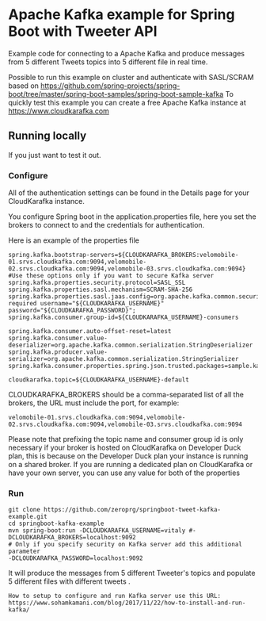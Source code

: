 # Apache Kafka example for Spring Boot with Tweeter API

Example code for connecting to a Apache Kafka and produce messages from 5 different Tweets topics into 5 different file in real time.

Possible to run this example on cluster and authenticate with SASL/SCRAM based on https://github.com/spring-projects/spring-boot/tree/master/spring-boot-samples/spring-boot-sample-kafka
To quickly test this example you can create a free Apache Kafka instance at https://www.cloudkarafka.com

## Running locally

If you just want to test it out.

### Configure

All of the authentication settings can be found in the Details page for your CloudKarafka instance.

You configure Spring boot in the application.properties file, here you set the brokers to connect to
and the credentials for authentication.

Here is an example of the properties file
```
spring.kafka.bootstrap-servers=${CLOUDKARAFKA_BROKERS:velomobile-01.srvs.cloudkafka.com:9094,velomobile-02.srvs.cloudkafka.com:9094,velomobile-03.srvs.cloudkafka.com:9094}
#Use these options only if you want to secure Kafka server
spring.kafka.properties.security.protocol=SASL_SSL
spring.kafka.properties.sasl.mechanism=SCRAM-SHA-256
spring.kafka.properties.sasl.jaas.config=org.apache.kafka.common.security.scram.ScramLoginModule required username="${CLOUDKARAFKA_USERNAME}" password="${CLOUDKARAFKA_PASSWORD}";
spring.kafka.consumer.group-id=${CLOUDKARAFKA_USERNAME}-consumers

spring.kafka.consumer.auto-offset-reset=latest
spring.kafka.consumer.value-deserializer=org.apache.kafka.common.serialization.StringDeserializer
spring.kafka.producer.value-serializer=org.apache.kafka.common.serialization.StringSerializer
spring.kafka.consumer.properties.spring.json.trusted.packages=sample.kafka

cloudkarafka.topic=${CLOUDKARAFKA_USERNAME}-default
```
CLOUDKARAFKA_BROKERS should be a comma-separated list of all the brokers, the URL must include the port, for example:

`velomobile-01.srvs.cloudkafka.com:9094,velomobile-02.srvs.cloudkafka.com:9094,velomobile-03.srvs.cloudkafka.com:9094`

Please note that prefixing the topic name and consumer group id is only necessary if your broker is hosted on CloudKarafka on Developer Duck plan,
this is because on the Developer Duck plan your instance is running on a shared broker.
If you are running a dedicated plan on CloudKarafka or have your own server, you can use any value for both of the properties

### Run

```
git clone https://github.com/zeroprg/springboot-tweet-kafka-example.git
cd springboot-kafka-example
mvn spring-boot:run -DCLOUDKARAFKA_USERNAME=vitaly #-DCLOUDKARAFKA_BROKERS=localhost:9092
# Only if you specify security on Kafka server add this additional parameter
-DCLOUDKARAFKA_PASSWORD=localhost:9092

```
It will produce the messages from 5 different Tweeter's topics and populate 5 different files with different tweets .

```
How to setup to configure and run Kafka server use this URL: https://www.sohamkamani.com/blog/2017/11/22/how-to-install-and-run-kafka/

